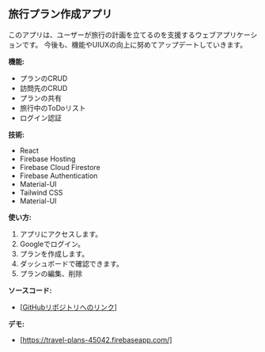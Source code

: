 ## 旅行プラン作成アプリ

このアプリは、ユーザーが旅行の計画を立てるのを支援するウェブアプリケーションです。
今後も、機能やUIUXの向上に努めてアップデートしていきます。

**機能:**

* プランのCRUD
* 訪問先のCRUD
* プランの共有
* 旅行中のToDoリスト
* ログイン認証


**技術:**

* React
* Firebase Hosting
* Firebase Cloud Firestore
* Firebase Authentication
* Material-UI
* Tailwind CSS
* Material-UI

**使い方:**

1. アプリにアクセスします。
2. Googleでログイン。
3. プランを作成します。
4. ダッシュボードで確認できます。
5. プランの編集、削除


**ソースコード:**

* [[GitHubリポジトリへのリンク](https://github.com/haruki860/travel-plans)]

**デモ:**

* [https://travel-plans-45042.firebaseapp.com/]
